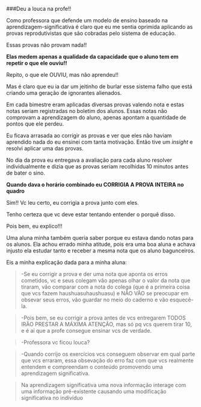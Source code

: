 ###Deu a louca na profe!!

Como professora que defende um modelo de ensino baseado na aprendizagem-significativa é claro que eu me sentia oprimida aplicando as provas reprodutivistas que são cobradas pelo sistema de educação.

Essas provas não provam nada!!

**Elas medem apenas a qualidade da capacidade que o aluno tem em repetir o que ele ouviu!!**

Repito, o que ele OUVIU, mas não aprendeu!!

Mas é claro que eu ia dar um jeitinho de burlar esse sistema falho que está criando uma geração de ignorantes alienados.

Em cada bimestre eram aplicadas diversas provas valendo nota e estas notas seriam registradas no boletim dos alunos. Essas notas não comprovam a aprendizagem do aluno, apenas apontam a quantidade de pontos que ele perdeu. 

Eu ficava arrasada ao corrigir as provas e ver que eles não haviam aprendido nada do eu ensinei com tanta motivação. Então tive um *insight* e resolvi aplicar uma das provas.

No dia da prova eu entregava a avaliação para cada aluno resolver individualmente e dizia que as provas seriam recolhidas 10 minutos antes de bater o sino. 

**Quando dava o horário combinado eu CORRIGIA A PROVA INTEIRA no quadro**

Sim!! Vc leu certo, eu corrigia a prova junto com eles. 

Tenho certeza que vc deve estar tentando entender o porquê disso.

Pois bem, eu explico!!!

Uma aluna minha também queria saber porque eu estava dando notas para os alunos. Ela achou errado minha atitude, pois era uma boa aluna e achava injusto ela estudar tanto e receber a mesma nota que os aluno bagunceiros.

Eis a minha explicação dada para a minha aluna:

>\-Se eu corrigir a prova e der uma nota que aponta os erros cometidos, vc e seus colegam vão apenas olhar o valor da nota que tiraram, vão comparar com a nota do colega (que é a primeira coisa que vcs fazem haushuasuhaushuasu) e NÃO VÃO se preocupar em obsevar seus erros, vão guardar no meio do caderno e vão esquecê-la. 

>\-Pois bem, se eu corrigir a prova antes de vcs entregarem TODOS IRÃO PRESTAR A MÁXIMA ATENÇÃO, mas só pq vcs querem tirar 10, e é aí que a profe consegue ensinar vcs de verdade.

>\-Professora vc ficou louca? 

>\-Quando corrijo os exercícios vcs conseguem observar em qual parte que vcs erraram, essa obsevação do erro faz com que vcs realmente entendem e compreendam o conteúdo promovendo uma aprendizagem significativa.

> Na aprendizagem significativa uma nova informação interage com uma informação pré-existente causando uma modificação significativa no indivíduo



